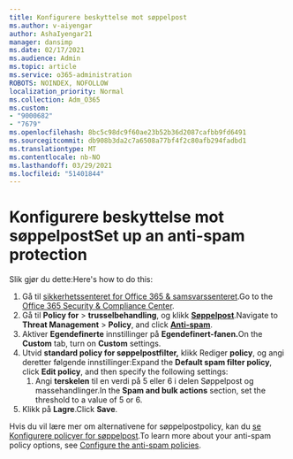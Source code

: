 ```yaml
---
title: Konfigurere beskyttelse mot søppelpost
ms.author: v-aiyengar
author: AshaIyengar21
manager: dansimp
ms.date: 02/17/2021
ms.audience: Admin
ms.topic: article
ms.service: o365-administration
ROBOTS: NOINDEX, NOFOLLOW
localization_priority: Normal
ms.collection: Adm_O365
ms.custom:
- "9000682"
- "7679"
ms.openlocfilehash: 8bc5c98dc9f60ae23b52b36d2087cafbb9fd6491
ms.sourcegitcommit: db908b3da2c7a6508a77bf4f2c80afb294fadbd1
ms.translationtype: MT
ms.contentlocale: nb-NO
ms.lasthandoff: 03/29/2021
ms.locfileid: "51401844"
---
```

# <a name="set-up-an-anti-spam-protection"></a><span data-ttu-id="6f084-102">Konfigurere beskyttelse mot søppelpost</span><span class="sxs-lookup"><span data-stu-id="6f084-102">Set up an anti-spam protection</span></span>

<span data-ttu-id="6f084-103">Slik gjør du dette:</span><span class="sxs-lookup"><span data-stu-id="6f084-103">Here's how to do this:</span></span>

1. <span data-ttu-id="6f084-104">Gå til [sikkerhetssenteret for Office 365 & samsvarssenteret](https://go.microsoft.com/fwlink/p/?linkid=2077143).</span><span class="sxs-lookup"><span data-stu-id="6f084-104">Go to the [Office 365 Security & Compliance Center](https://go.microsoft.com/fwlink/p/?linkid=2077143).</span></span>
1. <span data-ttu-id="6f084-105">Gå til **Policy for**  >  **trusselbehandling**, og klikk **[Søppelpost](https://go.microsoft.com/fwlink/p/?linkid=2077143)**.</span><span class="sxs-lookup"><span data-stu-id="6f084-105">Navigate to **Threat Management** > **Policy**, and click **[Anti-spam](https://go.microsoft.com/fwlink/p/?linkid=2077143)**.</span></span>
1. <span data-ttu-id="6f084-106">Aktiver **Egendefinerte** innstillinger på **Egendefinert-fanen.**</span><span class="sxs-lookup"><span data-stu-id="6f084-106">On the **Custom** tab, turn on **Custom** settings.</span></span>
1. <span data-ttu-id="6f084-107">Utvid **standard policy for søppelpostfilter,** klikk Rediger **policy**, og angi deretter følgende innstillinger:</span><span class="sxs-lookup"><span data-stu-id="6f084-107">Expand the **Default spam filter policy**,  click **Edit policy**, and then specify the following settings:</span></span>
    1. <span data-ttu-id="6f084-108">Angi **terskelen** til en verdi på 5 eller 6 i delen Søppelpost og massehandlinger.</span><span class="sxs-lookup"><span data-stu-id="6f084-108">In the **Spam and bulk actions** section, set the threshold to a value of 5 or 6.</span></span>
1. <span data-ttu-id="6f084-109">Klikk på **Lagre**.</span><span class="sxs-lookup"><span data-stu-id="6f084-109">Click **Save**.</span></span>

<span data-ttu-id="6f084-110">Hvis du vil lære mer om alternativene for søppelpostpolicy, kan du [se Konfigurere policyer for søppelpost](https://go.microsoft.com/fwlink/?linkid=2092051).</span><span class="sxs-lookup"><span data-stu-id="6f084-110">To learn more about your anti-spam policy options, see [Configure the anti-spam policies](https://go.microsoft.com/fwlink/?linkid=2092051).</span></span>

